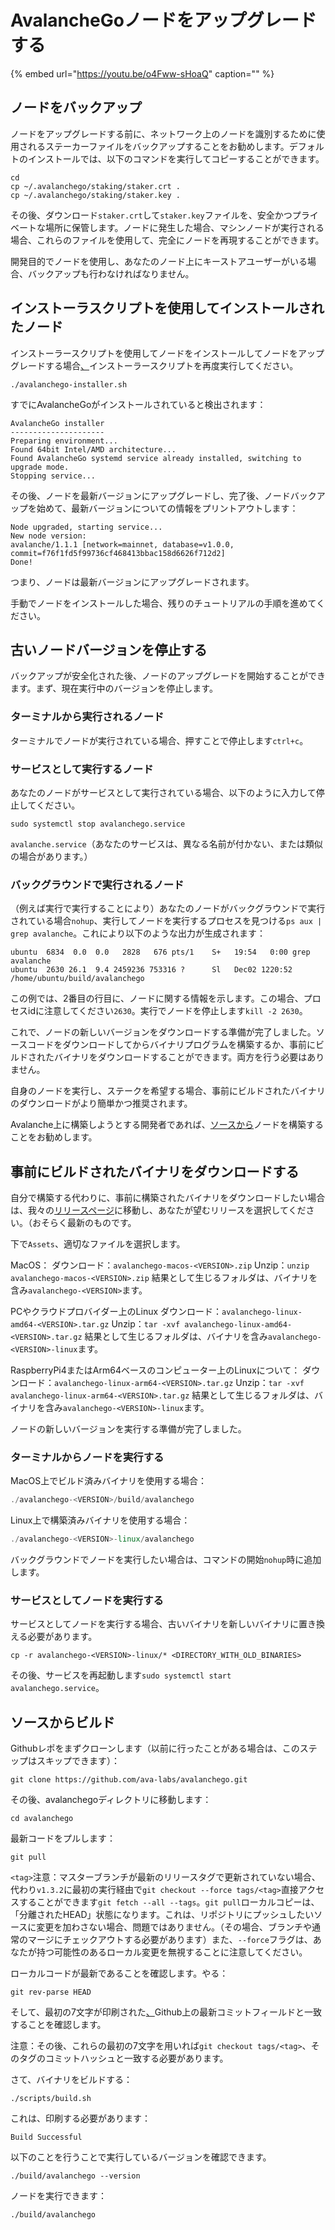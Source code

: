 # AvalancheGoノードをアップグレードする

{% embed url="https://youtu.be/o4Fww-sHoaQ" caption="" %}

## **ノードをバックアップ**

ノードをアップグレードする前に、ネットワーク上のノードを識別するために使用されるステーカーファイルをバックアップすることをお勧めします。デフォルトのインストールでは、以下のコマンドを実行してコピーすることができます。

```text
cd
cp ~/.avalanchego/staking/staker.crt .
cp ~/.avalanchego/staking/staker.key .
```

その後、ダウンロード`staker.crt`して`staker.key`ファイルを、安全かつプライベートな場所に保管します。ノードに発生した場合、マシンノードが実行される場合、これらのファイルを使用して、完全にノードを再現することができます。

開発目的でノードを使用し、あなたのノード上にキーストアユーザーがいる場合、バックアップも行わなければなりません。

## インストーラスクリプトを使用してインストールされたノード

インストーラースクリプトを使用してノードをインストールしてノードをアップグレードする場合[、](set-up-node-with-installer.md)インストーラースクリプトを再度実行してください。

```text
./avalanchego-installer.sh
```

すでにAvalancheGoがインストールされていると検出されます：

```text
AvalancheGo installer
---------------------
Preparing environment...
Found 64bit Intel/AMD architecture...
Found AvalancheGo systemd service already installed, switching to upgrade mode.
Stopping service...
```

その後、ノードを最新バージョンにアップグレードし、完了後、ノードバックアップを始めて、最新バージョンについての情報をプリントアウトします：

```text
Node upgraded, starting service...
New node version:
avalanche/1.1.1 [network=mainnet, database=v1.0.0, commit=f76f1fd5f99736cf468413bbac158d6626f712d2]
Done!
```

つまり、ノードは最新バージョンにアップグレードされます。

手動でノードをインストールした場合、残りのチュートリアルの手順を進めてください。

## **古いノードバージョンを停止する**

バックアップが安全化された後、ノードのアップグレードを開始することができます。まず、現在実行中のバージョンを停止します。

### ターミナルから実行されるノード

ターミナルでノードが実行されている場合、押すことで停止します`ctrl+c`。

### サービスとして実行するノード

あなたのノードがサービスとして実行されている場合、以下のように入力して停止してください。

`sudo systemctl stop avalanchego.service`

`avalanche.service`（あなたのサービスは、異なる名前が付かない、または類似の場合があります。）

### バックグラウンドで実行されるノード

（例えば実行で実行することにより）あなたのノードがバックグラウンドで実行されている場合`nohup`、実行してノードを実行するプロセスを見つける`ps aux | grep avalanche`。これにより以下のような出力が生成されます：

```text
ubuntu  6834  0.0  0.0   2828   676 pts/1    S+   19:54   0:00 grep avalanche
ubuntu  2630 26.1  9.4 2459236 753316 ?      Sl   Dec02 1220:52 /home/ubuntu/build/avalanchego
```

この例では、2番目の行目に、ノードに関する情報を示します。この場合、プロセスidに注意してください`2630`。実行でノードを停止します`kill -2 2630`。

これで、ノードの新しいバージョンをダウンロードする準備が完了しました。ソースコードをダウンロードしてからバイナリプログラムを構築するか、事前にビルドされたバイナリをダウンロードすることができます。両方を行う必要はありません。

自身のノードを実行し、ステークを希望する場合、事前にビルドされたバイナリのダウンロードがより簡単かつ推奨されます。

Avalanche上に構築しようとする開発者であれば、[ソースから](upgrade-your-avalanchego-node.md#build-from-source)ノードを構築することをお勧めします。

## **事前にビルドされたバイナリをダウンロードする**

自分で構築する代わりに、事前に構築されたバイナリをダウンロードしたい場合は、我々の[リリースページ](https://github.com/ava-labs/avalanchego/releases)に移動し、あなたが望むリリースを選択してください。（おそらく最新のものです。

下で`Assets`、適切なファイルを選択します。

MacOS：  ダウンロード：`avalanchego-macos-<VERSION>.zip`  Unzip：`unzip avalanchego-macos-<VERSION>.zip`  結果として生じるフォルダは、バイナリを含み`avalanchego-<VERSION>`ます。

PCやクラウドプロバイダー上のLinux  ダウンロード：`avalanchego-linux-amd64-<VERSION>.tar.gz`  Unzip：`tar -xvf avalanchego-linux-amd64-<VERSION>.tar.gz`  結果として生じるフォルダは、バイナリを含み`avalanchego-<VERSION>-linux`ます。

RaspberryPi4またはArm64ベースのコンピューター上のLinuxについて：  ダウンロード：`avalanchego-linux-arm64-<VERSION>.tar.gz`  Unzip：`tar -xvf avalanchego-linux-arm64-<VERSION>.tar.gz`  結果として生じるフォルダは、バイナリを含み`avalanchego-<VERSION>-linux`ます。

ノードの新しいバージョンを実行する準備が完了しました。

### ターミナルからノードを実行する

MacOS上でビルド済みバイナリを使用する場合：

```cpp
./avalanchego-<VERSION>/build/avalanchego
```

Linux上で構築済みバイナリを使用する場合：

```cpp
./avalanchego-<VERSION>-linux/avalanchego
```

バックグラウンドでノードを実行したい場合は、コマンドの開始`nohup`時に追加します。

### サービスとしてノードを実行する

サービスとしてノードを実行する場合、古いバイナリを新しいバイナリに置き換える必要があります。

`cp -r avalanchego-<VERSION>-linux/* <DIRECTORY_WITH_OLD_BINARIES>`

その後、サービスを再起動します`sudo systemctl start avalanchego.service`。

## **ソースからビルド**

Githubレポをまずクローンします（以前に行ったことがある場合は、このステップはスキップできます）：

```text
git clone https://github.com/ava-labs/avalanchego.git
```

その後、avalanchegoディレクトリに移動します：

```text
cd avalanchego
```

最新コードをプルします：

```text
git pull
```

`<tag>`注意：マスターブランチが最新のリリースタグで更新されていない場合、代わり`v1.3.2`に最初の実行経由で`git checkout --force tags/<tag>`直接アクセスすることができます`git fetch --all --tags`。`git pull`ローカルコピーは、「分離されたHEAD」状態になります。これは、リポジトリにプッシュしたいソースに変更を加わさない場合、問題ではありません。（その場合、ブランチや通常のマージにチェックアウトする必要があります）また、`--force`フラグは、あなたが持つ可能性のあるローカル変更を無視することに注意してください。

ローカルコードが最新であることを確認します。やる：

```text
git rev-parse HEAD
```

そして、最初の7文字が印刷された[、](https://github.com/ava-labs/avalanchego)Github上の最新コミットフィールドと一致することを確認します。

注意：その後、これらの最初の7文字を用いれば`git checkout tags/<tag>`、そのタグのコミットハッシュと一致する必要があります。

さて、バイナリをビルドする：

```text
./scripts/build.sh
```

これは、印刷する必要があります：

```text
Build Successful
```

以下のことを行うことで実行しているバージョンを確認できます。

```text
./build/avalanchego --version
```

ノードを実行できます：

```text
./build/avalanchego
```

